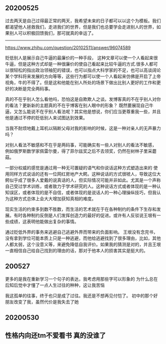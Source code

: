 
## 20200525

过去两天是自己过得最正常的两天，我希望未来的日子都可以以这个为模板。我们都渴望他人拯救我们，走进我们的世界，但是我们也总要学会走进别人的世界，如果别人可以积极回馈我们，那可就真的幸运了。

---

https://www.zhihu.com/question/20102511/answer/96074589

贬低别人是展示自己牛逼的最廉价的一种手段，
这种文章可以使一个人看起来很牛逼，但是这种方式却是一种很廉价的使自己看起来比较牛逼的方式.很多人都可以很轻松的指出政治领袖犯的错误，也可以指点大科学家的不足，也可以高谈阔论某个学科将来发展的方向等等，这些行为都可以使一个人看起来仿佛是开启了上帝视角，牛的不得了。但是这和他能在别人所处的场景下做出比别人更好的工作和更好的决断是完全两码事。

真的不在乎别人怎么看他吗，恐怕这是自欺欺人之谈。发博客真的不在乎别人对你的看法？更新新的主题真的不在乎博客在别人眼中的形象？
既然要展现自己牛逼，又怎么能说不在乎别人看法呢？其实他是想说，你们应当更尊重我一些，并且他是通过不停的贬低别人来试图达到效果。

当我不耐烦地戴上耳机以隔断父母对我的影响的时候，这是一种对亲人的无声暴力吗？

对别人看法不敏感和不在乎是两码事，可能确实有一些人对别人的看法不敏感，
例如俄罗斯数学家佩雷尔曼，得了菲尔兹奖之后不去领奖，仍然在树林子里采蘑菇。

一部分权威的感觉是通过用一种无可置疑的语气和你说话这种方式塑造出来的
使用同样方式说话的还有一位网红房地产大鳄。这种说话的方式很唬人，导致这位大鳄似乎成了很多人爱戴的说真话的人，但实际情况可能并非如此。尤其是一个声称自己受过学术训练，或者致力于学术研究的人。这种说话方式或者体现的是一种认知误区，或者体现的是不自信，或者体现的是说话人的一种心理操纵技巧，但我认为这种方式总体上会大大增加获知真相的难度。

现实生活的约束多到数不胜数，而生活的艺术就在于在各种制约的条件下生存和发展。有时各种制约反倒是人们发挥创造力的最好的促进。或许有人反驳说王垠有一些成绩，这表明他能做出复杂的事情。

通过贬低外界的事务来逃避自己逃避外界而带来的负面影响。
王垠没有念完书，没有拿到学位可能本质上只是一种逃避，而他给逃避找到了很多理由，比如，其他人都太弱，这个没意义等，来避免降低自我评价。如果我的猜测是对的，并且王垠一直相信自己给自己找到的理由的话，那对于他本人的损害其实是挺大的。

## 200527

更多的是我在重新学习一个句子的表达，我考虑用那些字可以形象的
为什么总在后知后觉中才懂了一点人生过往的种种，这让我苦恼

我这孤单的往事，终于也只是成了过往。我还是不想再见付恺了。
初中的那个好朋友改变了我，虽然代价是我失去了她

## 20200530

性格内向还tm不爱看书 真的没谁了
-